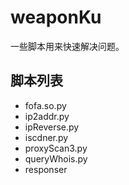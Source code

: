 # weaponKu
一些脚本用来快速解决问题。

脚本列表
---
* fofa.so.py
* ip2addr.py
* ipReverse.py
* iscdner.py
* proxyScan3.py
* queryWhois.py
* responser

